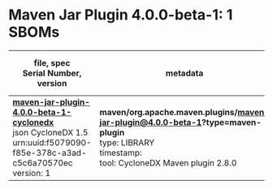 Maven Jar Plugin 4.0.0-beta-1: 1 SBOMs
=======

| file, spec<br>Serial Number, version| metadata | components<br>by type<br>- libs purl types |
| ----------------------------------- | -------- | ------------------------------------------ |
| **[maven-jar-plugin-4.0.0-beta-1-cyclonedx](maven/org.apache.maven.plugins/maven-jar-plugin/4.0.0-beta-1/maven-jar-plugin-4.0.0-beta-1-cyclonedx.json)**<br>json CycloneDX 1.5<br>urn:uuid:f5079090-f85e-378c-a3ad-c5c6a70570ec<br>version: 1 | **maven/org.apache.maven.plugins/maven-jar-plugin@4.0.0-beta-1?type=maven-plugin**<br>type: LIBRARY<br>timestamp: <br>tool: CycloneDX Maven plugin 2.8.0 | 24<br>`library`: 24 <br>- `maven`: 24  |
